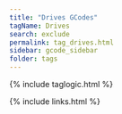 ```yaml
---
title: "Drives GCodes"
tagName: Drives 
search: exclude
permalink: tag_drives.html
sidebar: gcode_sidebar
folder: tags
---
```

{% include taglogic.html %}

{% include links.html %}
